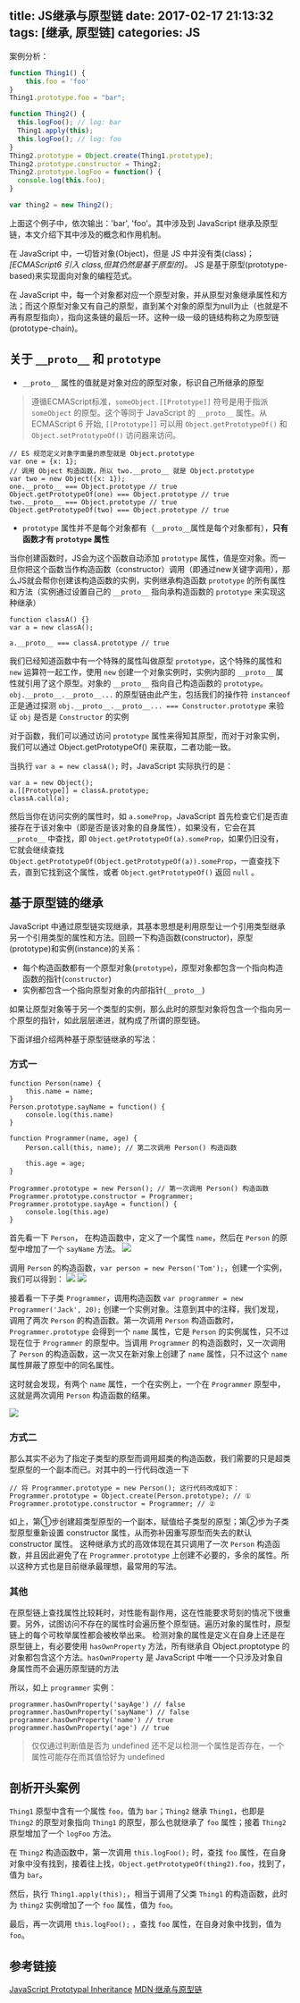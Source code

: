 title: JS继承与原型链
date: 2017-02-17 21:13:32
tags: [继承, 原型链]
categories: JS
---


案例分析：
``` js
function Thing1() {
    this.foo = 'foo'
}
Thing1.prototype.foo = "bar";

function Thing2() {
  this.logFoo(); // log: bar
  Thing1.apply(this);
  this.logFoo(); // log: foo
}
Thing2.prototype = Object.create(Thing1.prototype);
Thing2.prototype.constructor = Thing2;
Thing2.prototype.logFoo = function() {
  console.log(this.foo);
}

var thing2 = new Thing2();
```
上面这个例子中，依次输出：'bar', 'foo'。其中涉及到 JavaScript 继承及原型链，本文介绍下其中涉及的概念和作用机制。

<!-- more -->

在 JavaScript 中，一切皆对象(Object)，但是 JS 中并没有类(class)；*[ECMAScript6 引入 class,但其仍然是基于原型的]。* JS 是基于原型(prototype-based)来实现面向对象的编程范式。

在 JavaScript 中，每一个对象都对应一个原型对象，并从原型对象继承属性和方法；而这个原型对象又有自己的原型，直到某个对象的原型为null为止（也就是不再有原型指向），指向这条链的最后一环。这种一级一级的链结构称之为原型链(prototype-chain)。

## 关于 `__proto__` 和 `prototype`
- `__proto__` 属性的值就是对象对应的原型对象，标识自己所继承的原型

> 遵循ECMAScript标准，`someObject.[[Prototype]]` 符号是用于指派 `someObject` 的原型。这个等同于 JavaScript 的 `__proto__`  属性。从 ECMAScript 6 开始, `[[Prototype]]` 可以用 `Object.getPrototypeOf()` 和 `Object.setPrototypeOf()` 访问器来访问。

```
// ES 规范定义对象字面量的原型就是 Object.prototype
var one = {x: 1};
// 调用 Object 构造函数，所以 two.__proto__ 就是 Object.prototype
var two = new Object({x: 1});
one.__proto__ === Object.prototype // true
Object.getPrototypeOf(one) === Object.prototype // true
two.__proto__ === Object.prototype // true
Object.getPrototypeOf(two) === Object.prototype // true
```


- `prototype` 属性并不是每个对象都有（`__proto__`属性是每个对象都有），**只有函数才有 `prototype` 属性**

当你创建函数时，JS会为这个函数自动添加 `prototype` 属性，值是空对象。而一旦你把这个函数当作构造函数（constructor）调用（即通过new关键字调用），那么JS就会帮你创建该构造函数的实例，实例继承构造函数 `prototype` 的所有属性和方法（实例通过设置自己的 `__proto__` 指向承构造函数的 `prototype` 来实现这种继承）

```
function classA() {}
var a = new classA();

a.__proto__ === classA.prototype // true
```
我们已经知道函数中有一个特殊的属性叫做原型 `prototype`，这个特殊的属性和 `new` 运算符一起工作，使用 `new` 创建一个对象实例时，实例内部的 `__proto__` 属性就引用了这个原型。对象的 `__proto__` 指向自己构造函数的 `prototype`。`obj.__proto__.__proto__...` 的原型链由此产生，包括我们的操作符 `instanceof` 正是通过探测 `obj.__proto__.__proto__... === Constructor.prototype` 来验证 `obj` 是否是 `Constructor` 的实例

对于函数，我们可以通过访问 `prototype` 属性来得知其原型，而对于对象实例，我们可以通过 Object.getPrototypeOf() 来获取，二者功能一致。

当执行 `var a = new classA();` 时，JavaScript 实际执行的是：
```
var a = new Object();
a.[[Prototype]] = classA.prototype;
classA.call(a);
```
然后当你在访问实例的属性时，如 `a.someProp`，JavaScript 首先检查它们是否直接存在于该对象中（即是否是该对象的自身属性），如果没有，它会在其 `__proto__` 中查找，即 `Object.getPrototypeOf(a).someProp`，如果仍旧没有，它就会继续查找 `Object.getPrototypeOf(Object.getPrototypeOf(a)).someProp`，一直查找下去，直到它找到这个属性，或者 `Object.getPrototypeOf()` 返回 `null` 。


## 基于原型链的继承
JavaScript 中通过原型链实现继承，其基本思想是利用原型让一个引用类型继承另一个引用类型的属性和方法。回顾一下构造函数(constructor)，原型(prototype)和实例(instance)的关系：
- 每个构造函数都有一个原型对象(`prototype`)，原型对象都包含一个指向构造函数的指针(`constructor`)
- 实例都包含一个指向原型对象的内部指针(`__proto__`)

如果让原型对象等于另一个类型的实例，那么此时的原型对象将包含一个指向另一个原型的指针，如此层层递进，就构成了所谓的原型链。

下面详细介绍两种基于原型链继承的写法：
### 方式一

```
function Person(name) {
    this.name = name;
}
Person.prototype.sayName = function() {
    console.log(this.name)
}

function Programmer(name, age) {
    Person.call(this, name); // 第二次调用 Person() 构造函数

    this.age = age;
}

Programmer.prototype = new Person(); // 第一次调用 Person() 构造函数
Programmer.prototype.constructor = Programmer;
Programmer.prototype.sayAge = function() {
    console.log(this.age)
}
```
首先看一下 `Person`， 在构造函数中，定义了一个属性 `name`，然后在 `Person` 的原型中增加了一个 `sayName` 方法。
![](http://7vikhl.com1.z0.glb.clouddn.com/6AB5B2C2-FA48-4488-BA42-857B30F7CC35.png)

调用 `Person` 的构造函数，`var person = new Person('Tom');`，创建一个实例，我们可以得到：
![](http://7vikhl.com1.z0.glb.clouddn.com/253EFEA4-F163-471A-87EC-78D7781F57C0.png)
![](http://7vikhl.com1.z0.glb.clouddn.com/D7622C01-59F4-4EFD-9B93-D28D531E4E5A.png)

接着看一下子类 `Programmer`，调用构造函数 `var programmer = new Programmer('Jack', 20);` 创建一个实例对象。注意到其中的注释，我们发现，调用了两次 `Person` 的构造函数。第一次调用 `Person` 构造函数时，`Programmer.prototype` 会得到一个 `name` 属性，它是 `Person` 的实例属性，只不过现在位于 `Programmer` 的原型中。当调用 `Programmer` 的构造函数时，又一次调用了 `Person` 的构造函数，这一次又在新对象上创建了 `name` 属性，只不过这个 `name` 属性屏蔽了原型中的同名属性。

这时就会发现，有两个 `name` 属性，一个在实例上，一个在 `Programmer` 原型中，这就是两次调用 `Person` 构造函数的结果。

![](http://7vikhl.com1.z0.glb.clouddn.com/CF18A411-AFF9-41F8-9AC9-47FD7DEE6465.png)

### 方式二
那么其实不必为了指定子类型的原型而调用超类的构造函数，我们需要的只是超类型原型的一个副本而已。对其中的一行代码改造一下
```
// 将 Programmer.prototype = new Person(); 这行代码改成如下：
Programmer.prototype = Object.create(Person.prototype); // ①
Programmer.prototype.constructor = Programmer; // ②
```
如上，第①步创建超类型原型的一个副本，赋值给子类型的原型；第②步为子类型原型重新设置 constructor 属性，从而弥补因重写原型而失去的默认 constructor 属性。
这种继承方式的高效体现在其只调用了一次 `Person` 构造函数，并且因此避免了在 `Programmer.prototype` 上创建不必要的，多余的属性。所以这种方式也是目前继承最理想，最常用的写法。

### 其他
在原型链上查找属性比较耗时，对性能有副作用，这在性能要求苛刻的情况下很重要。另外，试图访问不存在的属性时会遍历整个原型链。遍历对象的属性时，原型链上的每个可枚举属性都会被枚举出来。
检测对象的属性是定义在自身上还是在原型链上，有必要使用 `hasOwnProperty` 方法，所有继承自 Object.proptotype 的对象都包含这个方法。`hasOwnProperty` 是 JavaScript 中唯一一个只涉及对象自身属性而不会遍历原型链的方法

所以，如上 `programmer` 实例：
```
programmer.hasOwnProperty('sayAge') // false
programmer.hasOwnProperty('sayName') // false
programmer.hasOwnProperty('name') // true
programmer.hasOwnProperty('age') // true
```

> 仅仅通过判断值是否为 undefined 还不足以检测一个属性是否存在，一个属性可能存在而其值恰好为 undefined

## 剖析开头案例

`Thing1` 原型中含有一个属性 `foo`，值为 `bar`；`Thing2` 继承 `Thing1`，也即是 `Thing2` 的原型对象指向 `Thing1` 的原型，那么也就继承了 `foo` 属性；接着 `Thing2` 原型增加了一个 `logFoo` 方法。

在 `Thing2` 构造函数中，第一次调用 `this.logFoo();` 时，查找 `foo` 属性，在自身对象中没有找到，接着往上找，`Object.getPrototypeOf(thing2).foo`，找到了，值为 `bar`。

然后，执行 `Thing1.apply(this);`，相当于调用了父类 `Thing1` 的构造函数，此时为 `thing2` 实例增加了一个 `foo` 属性，值为 `foo`。

最后，再一次调用 `this.logFoo();` ，查找 `foo` 属性，在自身对象中找到，值为 `foo`。

## 参考链接
[JavaScript Prototypal Inheritance](https://coryrylan.com/blog/javascript-prototypal-inheritance)
[MDN·继承与原型链](https://developer.mozilla.org/zh-CN/docs/Web/JavaScript/Inheritance_and_the_prototype_chain)









